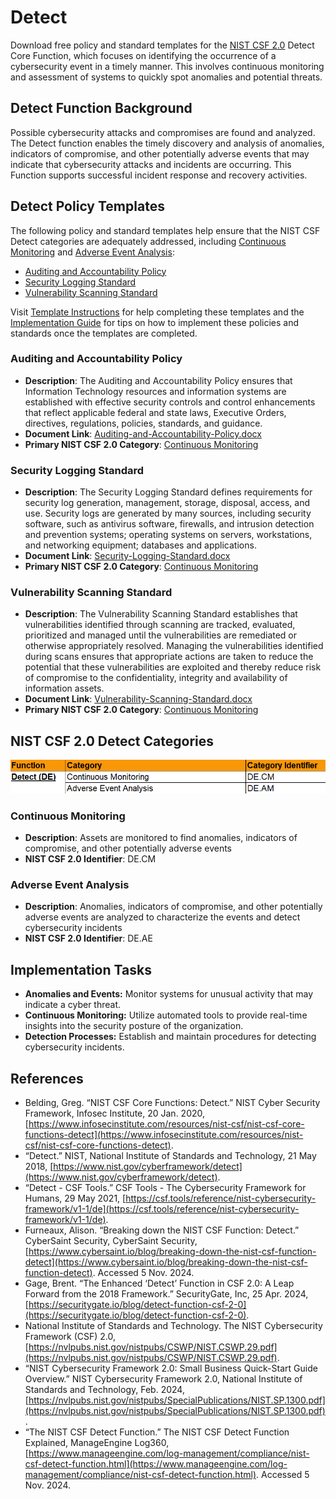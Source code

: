 # Detect

Download free policy and standard templates for the [NIST CSF 2.0](/pages/framework/framework.md) Detect Core Function, which focuses on identifying the occurrence of a cybersecurity event in a timely manner. This involves continuous monitoring and assessment of systems to quickly spot anomalies and potential threats.

## Detect Function Background

Possible cybersecurity attacks and compromises are found and analyzed. The Detect function enables the timely discovery and analysis of anomalies, indicators of compromise, and other potentially adverse events that may indicate that cybersecurity attacks and incidents are occurring. This Function supports successful incident response and recovery activities.

## Detect Policy Templates

The following policy and standard templates help ensure that the NIST CSF Detect categories are adequately addressed, including [Continuous Monitoring](#continuous-monitoring) and [Adverse Event Analysis](#adverse-event-analysis):

* [Auditing and Accountability Policy](#auditing-and-accountability-policy)
* [Security Logging Standard](#security-logging-standard)
* [Vulnerability Scanning Standard](#vulnerability-scanning-standard)

Visit [Template Instructions](/pages/instructions/instructions.md) for help completing these templates and the [Implementation Guide](/pages/implementation/implementation.md) for tips on how to implement these policies and standards once the templates are completed.

### Auditing and Accountability Policy

* **Description**: The Auditing and Accountability Policy ensures that Information Technology resources and information systems are established with effective security controls and control enhancements that reflect applicable federal and state laws, Executive Orders, directives, regulations, policies, standards, and guidance.
* **Document Link**: [Auditing-and-Accountability-Policy.docx](https://github.com/EvolvingSysadmin/Practicum/raw/refs/heads/main/templates/detect/Auditing-and-Accountability-Policy.docx)
* **Primary NIST CSF 2.0 Category**: [Continuous Monitoring](#continuous-monitoring)

### Security Logging Standard

* **Description**: The Security Logging Standard defines requirements for security log generation, management, storage, disposal, access, and use. Security logs are generated by many sources, including security software, such as antivirus software, firewalls, and intrusion detection and prevention systems; operating systems on servers, workstations, and networking equipment; databases and applications.
* **Document Link**: [Security-Logging-Standard.docx](https://github.com/EvolvingSysadmin/Practicum/raw/refs/heads/main/templates/detect/Security-Logging-Standard.docx)
* **Primary NIST CSF 2.0 Category**: [Continuous Monitoring](#continuous-monitoring)

### Vulnerability Scanning Standard

* **Description**: The Vulnerability Scanning Standard establishes that vulnerabilities identified through scanning are tracked, evaluated, prioritized and managed until the vulnerabilities are remediated or otherwise appropriately resolved. Managing the vulnerabilities identified during scans ensures that appropriate actions are taken to reduce the potential that these vulnerabilities are exploited and thereby reduce risk of compromise to the confidentiality, integrity and availability of information assets.
* **Document Link**: [Vulnerability-Scanning-Standard.docx](https://github.com/EvolvingSysadmin/Practicum/raw/refs/heads/main/templates/detect/Vulnerability-Scanning-Standard.docx)
* **Primary NIST CSF 2.0 Category**: [Continuous Monitoring](#continuous-monitoring)

## NIST CSF 2.0 Detect Categories

![NIST CSF 2.0 Detect Categories](/img/detect-categories.png)

### Continuous Monitoring

* **Description**: Assets are monitored to find anomalies, indicators of compromise, and other potentially adverse events
* **NIST CSF 2.0 Identifier**: DE.CM

### Adverse Event Analysis

* **Description**: Anomalies, indicators of compromise, and other potentially adverse events are analyzed to characterize the events and detect cybersecurity incidents
* **NIST CSF 2.0 Identifier**: DE.AE

## Implementation Tasks

* **Anomalies and Events:** Monitor systems for unusual activity that may indicate a cyber threat.
* **Continuous Monitoring:** Utilize automated tools to provide real-time insights into the security posture of the organization.
* **Detection Processes:** Establish and maintain procedures for detecting cybersecurity incidents.

## References

* Belding, Greg. “NIST CSF Core Functions: Detect.” NIST Cyber Security Framework, Infosec Institute, 20 Jan. 2020, [https://www.infosecinstitute.com/resources/nist-csf/nist-csf-core-functions-detect](https://www.infosecinstitute.com/resources/nist-csf/nist-csf-core-functions-detect).
* “Detect.” NIST, National Institute of Standards and Technology, 21 May 2018, [https://www.nist.gov/cyberframework/detect](https://www.nist.gov/cyberframework/detect).
* “Detect - CSF Tools.” CSF Tools - The Cybersecurity Framework for Humans, 29 May 2021, [https://csf.tools/reference/nist-cybersecurity-framework/v1-1/de](https://csf.tools/reference/nist-cybersecurity-framework/v1-1/de).
* Furneaux, Alison. “Breaking down the NIST CSF Function: Detect.” CyberSaint Security, CyberSaint Security, [https://www.cybersaint.io/blog/breaking-down-the-nist-csf-function-detect](https://www.cybersaint.io/blog/breaking-down-the-nist-csf-function-detect). Accessed 5 Nov. 2024.
* Gage, Brent. “The Enhanced ‘Detect’ Function in CSF 2.0: A Leap Forward from the 2018 Framework.” SecurityGate, Inc, 25 Apr. 2024, [https://securitygate.io/blog/detect-function-csf-2-0](https://securitygate.io/blog/detect-function-csf-2-0).
* National Institute of Standards and Technology. The NIST Cybersecurity Framework (CSF) 2.0, [https://nvlpubs.nist.gov/nistpubs/CSWP/NIST.CSWP.29.pdf](https://nvlpubs.nist.gov/nistpubs/CSWP/NIST.CSWP.29.pdf).
* “NIST Cybersecurity Framework 2.0: Small Business Quick-Start Guide Overview.” NIST Cybersecurity Framework 2.0, National Institute of Standards and Technology, Feb. 2024, [https://nvlpubs.nist.gov/nistpubs/SpecialPublications/NIST.SP.1300.pdf](https://nvlpubs.nist.gov/nistpubs/SpecialPublications/NIST.SP.1300.pdf).
* “The NIST CSF Detect Function.” The NIST CSF Detect Function Explained, ManageEngine Log360, [https://www.manageengine.com/log-management/compliance/nist-csf-detect-function.html](https://www.manageengine.com/log-management/compliance/nist-csf-detect-function.html). Accessed 5 Nov. 2024.
